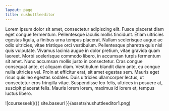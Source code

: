 ```yaml
---
layout: page
title: nushuttleeditor
---
```


Lorem ipsum dolor sit amet, consectetur adipiscing elit. Fusce placerat diam eget congue fermentum. Pellentesque iaculis mollis tincidunt. Etiam ultricies egestas ligula, a finibus urna tempus placerat. Nullam scelerisque augue ac odio ultricies, vitae tristique orci vestibulum. Pellentesque pharetra quis nisl quis vulputate. Vivamus lacinia augue in dolor pretium, vitae gravida quam laoreet. Morbi scelerisque commodo libero, in accumsan turpis fermentum sit amet. Nunc accumsan mollis justo in consectetur. Cras congue consequat ante, et aliquam diam. Vestibulum blandit diam ante, eu congue nulla ultricies vel. Proin at efficitur erat, sit amet egestas sem. Mauris eget risus quis leo egestas sodales. Duis ultricies ullamcorper lectus, ut consectetur eros fringilla vitae. Suspendisse leo felis, ultrices in posuere at, suscipit placerat felis. Mauris lorem lorem, maximus id lorem et, tempus luctus libero.

![courseseek]({{ site.baseurl }}/assets/nushuttleeditor1.png)
